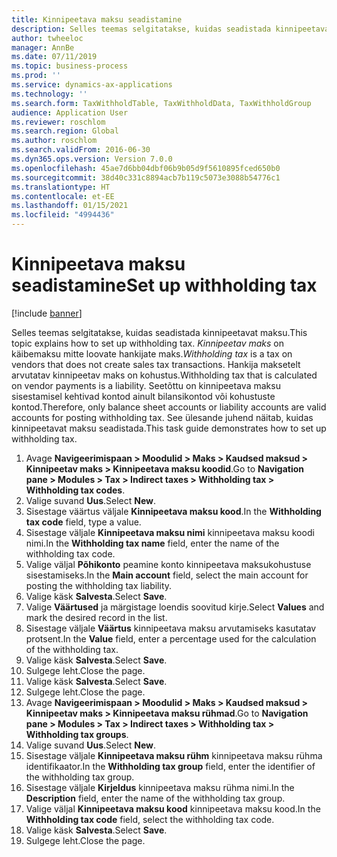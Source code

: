 ```yaml
---
title: Kinnipeetava maksu seadistamine
description: Selles teemas selgitatakse, kuidas seadistada kinnipeetavat maksu.
author: twheeloc
manager: AnnBe
ms.date: 07/11/2019
ms.topic: business-process
ms.prod: ''
ms.service: dynamics-ax-applications
ms.technology: ''
ms.search.form: TaxWithholdTable, TaxWithholdData, TaxWithholdGroup
audience: Application User
ms.reviewer: roschlom
ms.search.region: Global
ms.author: roschlom
ms.search.validFrom: 2016-06-30
ms.dyn365.ops.version: Version 7.0.0
ms.openlocfilehash: 45ae7d6bb04dbf06b9b05d9f5610895fced650b0
ms.sourcegitcommit: 38d40c331c8894acb7b119c5073e3088b54776c1
ms.translationtype: HT
ms.contentlocale: et-EE
ms.lasthandoff: 01/15/2021
ms.locfileid: "4994436"
---
```

# <a name="set-up-withholding-tax"></a><span data-ttu-id="00a7c-103">Kinnipeetava maksu seadistamine</span><span class="sxs-lookup"><span data-stu-id="00a7c-103">Set up withholding tax</span></span>

[!include [banner](../../includes/banner.md)]

<span data-ttu-id="00a7c-104">Selles teemas selgitatakse, kuidas seadistada kinnipeetavat maksu.</span><span class="sxs-lookup"><span data-stu-id="00a7c-104">This topic explains how to set up withholding tax.</span></span> <span data-ttu-id="00a7c-105">*Kinnipeetav maks* on käibemaksu mitte loovate hankijate maks.</span><span class="sxs-lookup"><span data-stu-id="00a7c-105">*Withholding tax* is a tax on vendors that does not create sales tax transactions.</span></span> <span data-ttu-id="00a7c-106">Hankija maksetelt arvutatav kinnipeetav maks on kohustus.</span><span class="sxs-lookup"><span data-stu-id="00a7c-106">Withholding tax that is calculated on vendor payments is a liability.</span></span> <span data-ttu-id="00a7c-107">Seetõttu on kinnipeetava maksu sisestamisel kehtivad kontod ainult bilansikontod või kohustuste kontod.</span><span class="sxs-lookup"><span data-stu-id="00a7c-107">Therefore, only balance sheet accounts or liability accounts are valid accounts for posting withholding tax.</span></span> <span data-ttu-id="00a7c-108">See ülesande juhend näitab, kuidas kinnipeetavat maksu seadistada.</span><span class="sxs-lookup"><span data-stu-id="00a7c-108">This task guide demonstrates how to set up withholding tax.</span></span>

1. <span data-ttu-id="00a7c-109">Avage **Navigeerimispaan > Moodulid > Maks > Kaudsed maksud > Kinnipeetav maks > Kinnipeetava maksu koodid**.</span><span class="sxs-lookup"><span data-stu-id="00a7c-109">Go to **Navigation pane > Modules > Tax > Indirect taxes > Withholding tax > Withholding tax codes**.</span></span>
2. <span data-ttu-id="00a7c-110">Valige suvand **Uus**.</span><span class="sxs-lookup"><span data-stu-id="00a7c-110">Select **New**.</span></span>
3. <span data-ttu-id="00a7c-111">Sisestage väärtus väljale **Kinnipeetava maksu kood**.</span><span class="sxs-lookup"><span data-stu-id="00a7c-111">In the **Withholding tax code** field, type a value.</span></span>
4. <span data-ttu-id="00a7c-112">Sisestage väljale **Kinnipeetava maksu nimi** kinnipeetava maksu koodi nimi.</span><span class="sxs-lookup"><span data-stu-id="00a7c-112">In the **Withholding tax name** field, enter the name of the withholding tax code.</span></span>
5. <span data-ttu-id="00a7c-113">Valige väljal **Põhikonto** peamine konto kinnipeetava maksukohustuse sisestamiseks.</span><span class="sxs-lookup"><span data-stu-id="00a7c-113">In the **Main account** field, select the main account for posting the withholding tax liability.</span></span>
6. <span data-ttu-id="00a7c-114">Valige käsk **Salvesta**.</span><span class="sxs-lookup"><span data-stu-id="00a7c-114">Select **Save**.</span></span>
7. <span data-ttu-id="00a7c-115">Valige **Väärtused** ja märgistage loendis soovitud kirje.</span><span class="sxs-lookup"><span data-stu-id="00a7c-115">Select **Values** and mark the desired record in the list.</span></span>
8. <span data-ttu-id="00a7c-116">Sisestage väljale **Väärtus** kinnipeetava maksu arvutamiseks kasutatav protsent.</span><span class="sxs-lookup"><span data-stu-id="00a7c-116">In the **Value** field, enter a percentage used for the calculation of the withholding tax.</span></span>
9. <span data-ttu-id="00a7c-117">Valige käsk **Salvesta**.</span><span class="sxs-lookup"><span data-stu-id="00a7c-117">Select **Save**.</span></span>
10. <span data-ttu-id="00a7c-118">Sulgege leht.</span><span class="sxs-lookup"><span data-stu-id="00a7c-118">Close the page.</span></span>
11. <span data-ttu-id="00a7c-119">Valige käsk **Salvesta**.</span><span class="sxs-lookup"><span data-stu-id="00a7c-119">Select **Save**.</span></span>
12. <span data-ttu-id="00a7c-120">Sulgege leht.</span><span class="sxs-lookup"><span data-stu-id="00a7c-120">Close the page.</span></span>
13. <span data-ttu-id="00a7c-121">Avage **Navigeerimispaan > Moodulid > Maks > Kaudsed maksud > Kinnipeetav maks > Kinnipeetava maksu rühmad**.</span><span class="sxs-lookup"><span data-stu-id="00a7c-121">Go to **Navigation pane > Modules > Tax > Indirect taxes > Withholding tax > Withholding tax groups**.</span></span>
14. <span data-ttu-id="00a7c-122">Valige suvand **Uus**.</span><span class="sxs-lookup"><span data-stu-id="00a7c-122">Select **New**.</span></span>
15. <span data-ttu-id="00a7c-123">Sisestage väljale **Kinnipeetava maksu rühm** kinnipeetava maksu rühma identifikaator.</span><span class="sxs-lookup"><span data-stu-id="00a7c-123">In the **Withholding tax group** field, enter the identifier of the withholding tax group.</span></span>
16. <span data-ttu-id="00a7c-124">Sisestage väljale **Kirjeldus** kinnipeetava maksu rühma nimi.</span><span class="sxs-lookup"><span data-stu-id="00a7c-124">In the **Description** field, enter the name of the withholding tax group.</span></span>
17. <span data-ttu-id="00a7c-125">Valige väljal **Kinnipeetava maksu kood** kinnipeetava maksu kood.</span><span class="sxs-lookup"><span data-stu-id="00a7c-125">In the **Withholding tax code** field, select the withholding tax code.</span></span>
18. <span data-ttu-id="00a7c-126">Valige käsk **Salvesta**.</span><span class="sxs-lookup"><span data-stu-id="00a7c-126">Select **Save**.</span></span>
19. <span data-ttu-id="00a7c-127">Sulgege leht.</span><span class="sxs-lookup"><span data-stu-id="00a7c-127">Close the page.</span></span>

